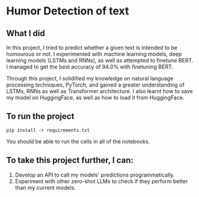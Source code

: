 # Humor Detection of text

## What I did

In this project, I tried to predict whether a given text is intended to be humourous or not. I experimented with machine learning models, deep learning models (LSTMs and RNNs), as well as attempted to finetune BERT. I managed to get the best accuracy of 94.0% with finetuning BERT.

Through this project, I solidified my knowledge on natural language processing techniques, PyTorch, and gained a greater understanding of LSTMs, RNNs as well as Transformer architecture.
I also learnt how to save my model on HuggingFace, as well as how to load it from HuggingFace.

## To run the project

```pip install -r requirements.txt```

You should be able to run the cells in all of the notebooks.

## To take this project further, I can:

1. Develop an API to call my models' predictions programmatically.
2. Experiment with other zero-shot LLMs to check if they perform better than my current models.
